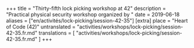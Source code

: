 +++
title = "Thirty-fifth lock picking workshop at 42"
description = "Practical physical security workshop organized by "
date = 2019-06-18
aliases = ["en/activités/lock-picking/session-42-35"]
[extra]
place = "Heart of Code (42)"
untranslated = "activities/workshops/lock-picking/session-42-35.fr.md"
translations = [
    "activities/workshops/lock-picking/session-42-35.fr.md"
]
+++
